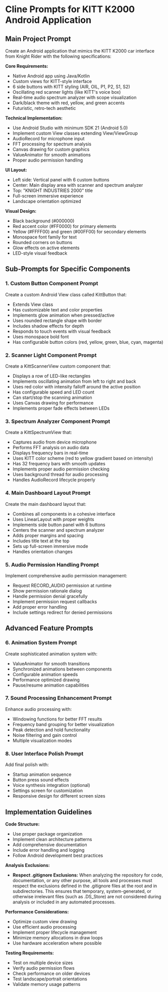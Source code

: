 # Cline Prompts for KITT K2000 Android Application

## Main Project Prompt

Create an Android application that mimics the KITT K2000 car interface from Knight Rider with the following specifications:

**Core Requirements:**
- Native Android app using Java/Kotlin
- Custom views for KITT-style interface
- 6 side buttons with KITT styling (AIR, OIL, P1, P2, S1, S2)
- Oscillating red scanner lights (like KITT's voice box)
- Real-time audio spectrum analyzer with scope visualization
- Dark/black theme with red, yellow, and green accents
- Futuristic, retro-tech aesthetic

**Technical Implementation:**
- Use Android Studio with minimum SDK 21 (Android 5.0)
- Implement custom View classes extending View/ViewGroup
- AudioRecord for microphone input
- FFT processing for spectrum analysis
- Canvas drawing for custom graphics
- ValueAnimator for smooth animations
- Proper audio permission handling

**UI Layout:**
- Left side: Vertical panel with 6 custom buttons
- Center: Main display area with scanner and spectrum analyzer
- Top: "KNIGHT INDUSTRIES 2000" title
- Full-screen immersive experience
- Landscape orientation optimized

**Visual Design:**
- Black background (#000000)
- Red accent color (#FF0000) for primary elements
- Yellow (#FFFF00) and green (#00FF00) for secondary elements
- Monospace font family for text
- Rounded corners on buttons
- Glow effects on active elements
- LED-style visual feedback

## Sub-Prompts for Specific Components

### 1. Custom Button Component Prompt
Create a custom Android View class called KittButton that:
- Extends View class
- Has customizable text and color properties
- Implements glow animation when pressed/active
- Uses rounded rectangle shape with border
- Includes shadow effects for depth
- Responds to touch events with visual feedback
- Uses monospace bold font
- Has configurable button colors (red, yellow, green, blue, cyan, magenta)

### 2. Scanner Light Component Prompt
Create a KittScannerView custom component that:
- Displays a row of LED-like rectangles
- Implements oscillating animation from left to right and back
- Uses red color with intensity falloff around the active position
- Has configurable speed and LED count
- Can start/stop the scanning animation
- Uses Canvas drawing for performance
- Implements proper fade effects between LEDs

### 3. Spectrum Analyzer Component Prompt
Create a KittSpectrumView that:
- Captures audio from device microphone
- Performs FFT analysis on audio data
- Displays frequency bars in real-time
- Uses KITT color scheme (red to yellow gradient based on intensity)
- Has 32 frequency bars with smooth updates
- Implements proper audio permission checking
- Uses background thread for audio processing
- Handles AudioRecord lifecycle properly

### 4. Main Dashboard Layout Prompt
Create the main dashboard layout that:
- Combines all components in a cohesive interface
- Uses LinearLayout with proper weights
- Implements side button panel with 6 buttons
- Centers the scanner and spectrum analyzer
- Adds proper margins and spacing
- Includes title text at the top
- Sets up full-screen immersive mode
- Handles orientation changes

### 5. Audio Permission Handling Prompt
Implement comprehensive audio permission management:
- Request RECORD_AUDIO permission at runtime
- Show permission rationale dialog
- Handle permission denial gracefully
- Implement permission request callbacks
- Add proper error handling
- Include settings redirect for denied permissions

## Advanced Feature Prompts

### 6. Animation System Prompt
Create sophisticated animation system with:
- ValueAnimator for smooth transitions
- Synchronized animations between components
- Configurable animation speeds
- Performance optimized drawing
- Pause/resume animation capabilities

### 7. Sound Processing Enhancement Prompt
Enhance audio processing with:
- Windowing functions for better FFT results
- Frequency band grouping for better visualization
- Peak detection and hold functionality
- Noise filtering and gain control
- Multiple visualization modes

### 8. User Interface Polish Prompt
Add final polish with:
- Startup animation sequence
- Button press sound effects
- Voice synthesis integration (optional)
- Settings screen for customization
- Responsive design for different screen sizes

## Implementation Guidelines

**Code Structure:**
- Use proper package organization
- Implement clean architecture patterns
- Add comprehensive documentation
- Include error handling and logging
- Follow Android development best practices

**Analysis Exclusions:**
- **Respect .gitignore Exclusions:** When analyzing the repository for code, documentation, or any other purpose, all tools and processes must respect the exclusions defined in the .gitignore files at the root and in subdirectories. This ensures that temporary, system-generated, or otherwise irrelevant files (such as .DS_Store) are not considered during analysis or included in any automated processes.

**Performance Considerations:**
- Optimize custom view drawing
- Use efficient audio processing
- Implement proper lifecycle management
- Minimize memory allocations in draw loops
- Use hardware acceleration where possible

**Testing Requirements:**
- Test on multiple device sizes
- Verify audio permission flows
- Check performance on older devices
- Test landscape/portrait orientations
- Validate memory usage patterns
